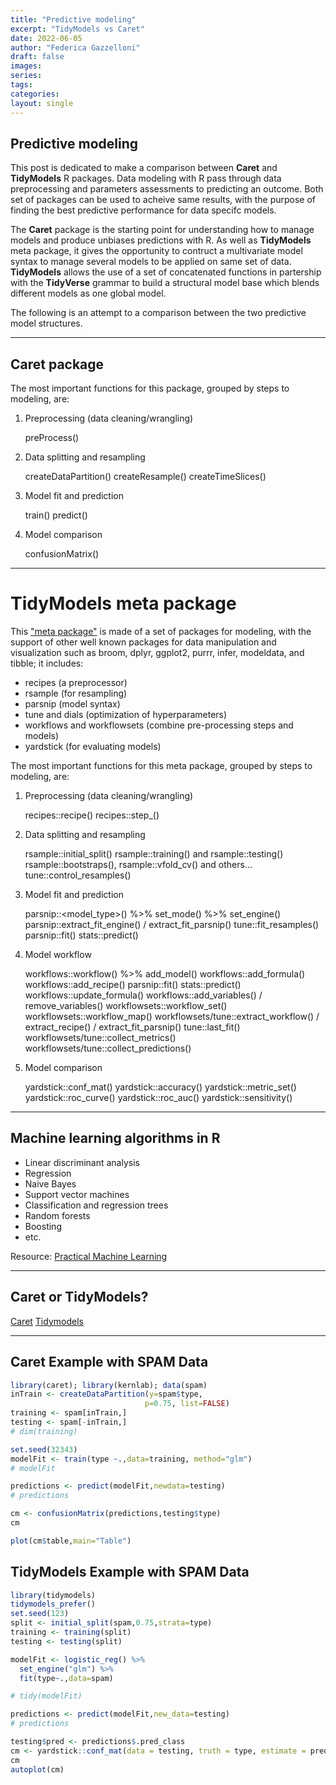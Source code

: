 ```yaml
---
title: "Predictive modeling"
excerpt: "TidyModels vs Caret"
date: 2022-06-05
author: "Federica Gazzelloni"
draft: false
images:
series:
tags:
categories: 
layout: single
---
```







## Predictive modeling

This post is dedicated to make a comparison between **Caret** and **TidyModels** R packages. Data modeling with R pass through data preprocessing and parameters assessments to predicting an outcome.
Both set of packages can be used to acheive same results, with the purpose of finding the best predictive performance for data specifc models.

The **Caret** package is the starting point for understanding how to manage models and produce unbiases predictions with R. As well as **TidyModels** meta package, it gives the opportunity to contruct a multivariate model syntax to manage several models to be applied on same set of data. **TidyModels** allows the use of a set of concatenated functions in partership with the **TidyVerse** grammar to build a structural model base which blends different models as one global model.


The following is an attempt to a comparison between the two predictive model structures.

---

## Caret package 

The most important functions for this package, grouped by steps to modeling, are:

1. Preprocessing (data cleaning/wrangling)
    
    preProcess()

2. Data splitting and resampling

    createDataPartition()
    createResample()
    createTimeSlices()
    
3. Model fit and prediction

    train()
    predict()

4. Model comparison

    confusionMatrix()

---

# TidyModels meta package

This ["meta package"](https://tidymodels.tidymodels.org/) is made of a set of packages for modeling, with the support of other well known packages for data manipulation and visualization such as broom, dplyr, ggplot2, purrr, infer, modeldata, and tibble; it includes:

- recipes (a preprocessor)
- rsample (for resampling)
- parsnip (model syntax)
- tune and dials (optimization of hyperparameters)
- workflows and workflowsets (combine pre-processing steps and models)
- yardstick (for evaluating models)


The most important functions for this meta package, grouped by steps to modeling, are:

1. Preprocessing (data cleaning/wrangling)
    
    recipes::recipe()
    recipes::step_<functions>()

2. Data splitting and resampling

    rsample::initial_split()
    rsample::training() and rsample::testing()
    rsample::bootstraps(), rsample::vfold_cv() and others...
    tune::control_resamples()
    
3. Model fit and prediction

    parsnip::<model_type>() %>% set_mode() %>% set_engine() 
    parsnip::extract_fit_engine() / extract_fit_parsnip()
    tune::fit_resamples()
    parsnip::fit()
    stats::predict()
    
4. Model workflow

    workflows::workflow() %>% add_model() 
    workflows::add_formula()
    workflows::add_recipe()
    parsnip::fit()
    stats::predict()
    workflows::update_formula()
    workflows::add_variables() / remove_variables()
    workflowsets::workflow_set()
    workflowsets::workflow_map()
    workflowsets/tune::extract_workflow() / extract_recipe() / extract_fit_parsnip()
    tune::last_fit()
    workflowsets/tune::collect_metrics() 
    workflowsets/tune::collect_predictions()
    
5. Model comparison

    yardstick::conf_mat() 
    yardstick::accuracy()
    yardstick::metric_set()
    yardstick::roc_curve()
    yardstick::roc_auc()
    yardstick::sensitivity()
    
---    

## Machine learning algorithms in R

* Linear discriminant analysis
* Regression
* Naive Bayes
* Support vector machines
* Classification and regression trees
* Random forests
* Boosting
* etc. 

Resource: [Practical Machine Learning](https://github.com/DataScienceSpecialization/courses/tree/master/08_PracticalMachineLearning)

---

## Caret or TidyModels?

[Caret](http://caret.r-forge.r-project.org/)
[Tidymodels](https://www.tidymodels.org/start/models/)

--- 

## Caret Example with SPAM Data 


```r
library(caret); library(kernlab); data(spam)
inTrain <- createDataPartition(y=spam$type,
                              p=0.75, list=FALSE)
training <- spam[inTrain,]
testing <- spam[-inTrain,]
# dim(training)

set.seed(32343)
modelFit <- train(type ~.,data=training, method="glm")
# modelFit

predictions <- predict(modelFit,newdata=testing)
# predictions

cm <- confusionMatrix(predictions,testing$type)
cm

plot(cm$table,main="Table")
```


## TidyModels Example with SPAM Data 


```r
library(tidymodels)
tidymodels_prefer()
set.seed(123)
split <- initial_split(spam,0.75,strata=type)
training <- training(split)
testing <- testing(split)

modelFit <- logistic_reg() %>% 
  set_engine("glm") %>%
  fit(type~.,data=spam)

# tidy(modelFit)

predictions <- predict(modelFit,new_data=testing)
# predictions

testing$pred <- predictions$.pred_class
cm <- yardstick::conf_mat(data = testing, truth = type, estimate = pred)
cm
autoplot(cm)
```


